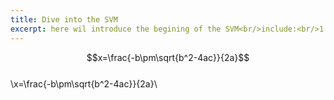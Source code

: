 ```yaml
---
title: Dive into the SVM
excerpt: here wil introduce the begining of the SVM<br/>include:<br/>1.
---
```


$$x=\frac{-b\pm\sqrt{b^2-4ac}}{2a}$$<br/>
\\x=\frac{-b\pm\sqrt{b^2-4ac}}{2a}\\<br/>

